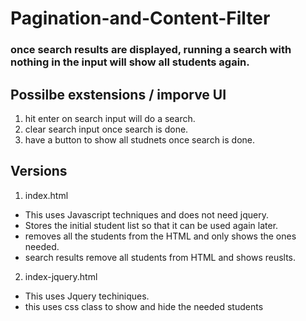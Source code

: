 # Pagination-and-Content-Filter
### once search results are displayed, running a search with nothing in the input will show all students again.

## Possilbe exstensions / imporve UI
1. hit enter on search input will do a search.
2. clear search input once search is done.
3. have a button to show all studnets once search is done.

## Versions
1. index.html
* This uses Javascript techniques and does not need jquery.
* Stores the initial student list so that it can be used again later.
* removes all the students from the HTML and only shows the ones needed.
* search results remove all students from HTML and shows reuslts.

2. index-jquery.html
* This uses Jquery techiniques.
* this uses css class to show and hide the needed students
